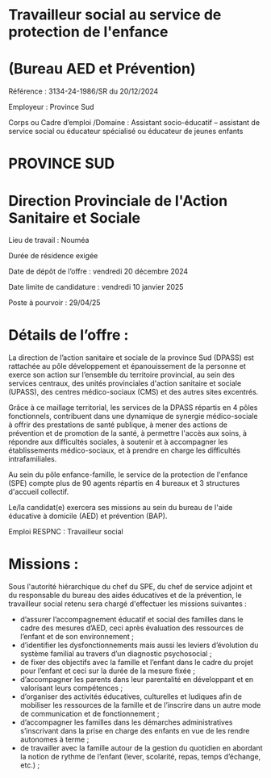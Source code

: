 # Travailleur social au service de protection de l'enfance

# (Bureau AED et Prévention)

Référence : 3134-24-1986/SR du 20/12/2024

Employeur : Province Sud

Corps ou Cadre d’emploi /Domaine : Assistant socio-éducatif – assistant de service social ou éducateur spécialisé ou éducateur de jeunes enfants

# PROVINCE SUD

# Direction Provinciale de l'Action Sanitaire et Sociale

Lieu de travail : Nouméa

Durée de résidence exigée

Date de dépôt de l’offre : vendredi 20 décembre 2024

Date limite de candidature : vendredi 10 janvier 2025

Poste à pourvoir : 29/04/25

# Détails de l’offre :

La direction de l’action sanitaire et sociale de la province Sud (DPASS) est rattachée au pôle développement et épanouissement de la personne et exerce son action sur l’ensemble du territoire provincial, au sein des services centraux, des unités provinciales d'action sanitaire et sociale (UPASS), des centres médico-sociaux (CMS) et des autres sites excentrés.

Grâce à ce maillage territorial, les services de la DPASS répartis en 4 pôles fonctionnels, contribuent dans une dynamique de synergie médico-sociale à offrir des prestations de santé publique, à mener des actions de prévention et de promotion de la santé, à permettre l'accès aux soins, à répondre aux difficultés sociales, à soutenir et à accompagner les établissements médico-sociaux, et à prendre en charge les difficultés intrafamiliales.

Au sein du pôle enfance-famille, le service de la protection de l'enfance (SPE) compte plus de 90 agents répartis en 4 bureaux et 3 structures d'accueil collectif.

Le/la candidat(e) exercera ses missions au sein du bureau de l'aide éducative à domicile (AED) et prévention (BAP).

Emploi RESPNC : Travailleur social

# Missions :

Sous l'autorité hiérarchique du chef du SPE, du chef de service adjoint et du responsable du bureau des aides éducatives et de la prévention, le travailleur social retenu sera chargé d'effectuer les missions suivantes :

- d’assurer l’accompagnement éducatif et social des familles dans le cadre des mesures d’AED, ceci après évaluation des ressources de l’enfant et de son environnement ;
- d’identifier les dysfonctionnements mais aussi les leviers d’évolution du système familial au travers d’un diagnostic psychosocial ;
- de fixer des objectifs avec la famille et l’enfant dans le cadre du projet pour l’enfant et ceci sur la durée de la mesure fixée ;
- d’accompagner les parents dans leur parentalité en développant et en valorisant leurs compétences ;
- d’organiser des activités éducatives, culturelles et ludiques afin de mobiliser les ressources de la famille et de l’inscrire dans un autre mode de communication et de fonctionnement ;
- d’accompagner les familles dans les démarches administratives s’inscrivant dans la prise en charge des enfants en vue de les rendre autonomes à terme ;
- de travailler avec la famille autour de la gestion du quotidien en abordant la notion de rythme de l’enfant (lever, scolarité, repas, temps d’échange, etc.) ;